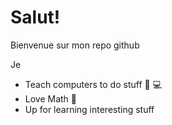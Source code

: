 <!-- [header!] -->
# Salut!
Bienvenue sur mon repo github

Je
- Teach computers to do stuff 🧠 💻
- Love Math 🧮
- Up for learning interesting stuff
